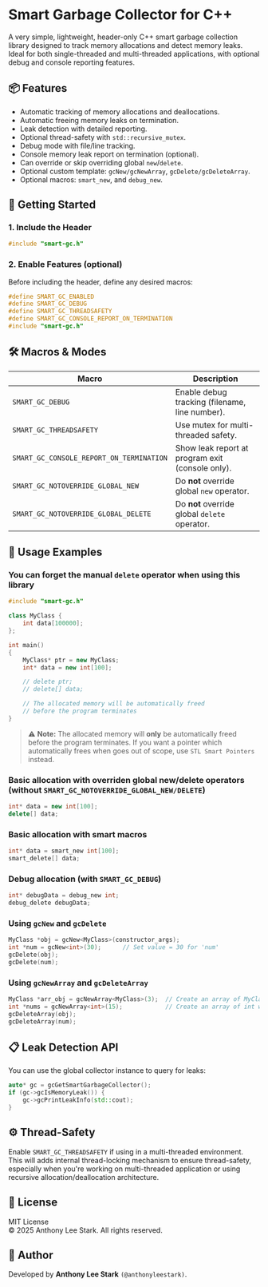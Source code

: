 
# Smart Garbage Collector for C++

A very simple, lightweight, header-only C++ smart garbage collection library designed to track memory allocations and detect memory leaks.  
Ideal for both single-threaded and multi-threaded applications, with optional debug and console reporting features.


## 📦 Features

- Automatic tracking of memory allocations and deallocations.
- Automatic freeing memory leaks on termination.
- Leak detection with detailed reporting.
- Optional thread-safety with `std::recursive_mutex`.
- Debug mode with file/line tracking.
- Console memory leak report on termination (optional).
- Can override or skip overriding global `new`/`delete`.
- Optional custom template: `gcNew/gcNewArray`, `gcDelete/gcDeleteArray`.
- Optional macros: `smart_new`, and `debug_new`.


## 🚀 Getting Started

### 1. Include the Header

```cpp
#include "smart-gc.h"
```

### 2. Enable Features (optional)

Before including the header, define any desired macros:

```cpp
#define SMART_GC_ENABLED
#define SMART_GC_DEBUG
#define SMART_GC_THREADSAFETY
#define SMART_GC_CONSOLE_REPORT_ON_TERMINATION
#include "smart-gc.h"
```


## 🛠 Macros & Modes

| Macro                                 | Description |
|--------------------------------------|-------------|
| `SMART_GC_DEBUG`                     | Enable debug tracking (filename, line number). |
| `SMART_GC_THREADSAFETY`             | Use mutex for multi-threaded safety. |
| `SMART_GC_CONSOLE_REPORT_ON_TERMINATION` | Show leak report at program exit (console only). |
| `SMART_GC_NOTOVERRIDE_GLOBAL_NEW`   | Do **not** override global `new` operator. |
| `SMART_GC_NOTOVERRIDE_GLOBAL_DELETE`| Do **not** override global `delete` operator. |


## 🔧 Usage Examples

### You can forget the manual `delete` operator when using this library

```cpp
#include "smart-gc.h"

class MyClass {
    int data[100000];
};

int main()
{
    MyClass* ptr = new MyClass;
    int* data = new int[100];

    // delete ptr;
    // delete[] data;

    // The allocated memory will be automatically freed
    // before the program terminates
}
```
> ⚠️ **Note:** 
>     The allocated memory will **only** be automatically freed before the program terminates.
>     If you want a pointer which automatically frees when goes out of scope, use `STL Smart Pointers` instead.

### Basic allocation with overriden global new/delete operators (without `SMART_GC_NOTOVERRIDE_GLOBAL_NEW/DELETE`)

```cpp
int* data = new int[100];
delete[] data;
```

### Basic allocation with smart macros

```cpp
int* data = smart_new int[100];
smart_delete[] data;
```

### Debug allocation (with `SMART_GC_DEBUG`)

```cpp
int* debugData = debug_new int;
debug_delete debugData;
```

### Using `gcNew` and `gcDelete`

```cpp
MyClass *obj = gcNew<MyClass>(constructor_args);
int *num = gcNew<int>(30);      // Set value = 30 for 'num'
gcDelete(obj);
gcDelete(num);
```

### Using `gcNewArray` and `gcDeleteArray`

```cpp
MyClass *arr_obj = gcNewArray<MyClass>(3);  // Create an array of MyClass with 3 elements
int *nums = gcNewArray<int>(15);            // Create an array of int with 15 elements
gcDeleteArray(obj);
gcDeleteArray(num);
```


## 📋 Leak Detection API

You can use the global collector instance to query for leaks:

```cpp
auto* gc = gcGetSmartGarbageCollector();
if (gc->gcIsMemoryLeak()) {
    gc->gcPrintLeakInfo(std::cout);
}
```


## ⚙️ Thread-Safety

Enable `SMART_GC_THREADSAFETY` if using in a multi-threaded environment.  
This will adds internal thread-locking mechanism to ensure thread-safety, especially when you're working on multi-threaded application or using recursive allocation/deallocation architecture.


## 📄 License

MIT License  
© 2025 Anthony Lee Stark. All rights reserved.


## 🤖 Author

Developed by **Anthony Lee Stark** `(@anthonyleestark)`.
